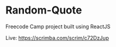 # Random-Quote

Freecode Camp project built using ReactJS

Live:
https://scrimba.com/scrim/c72DzJup
